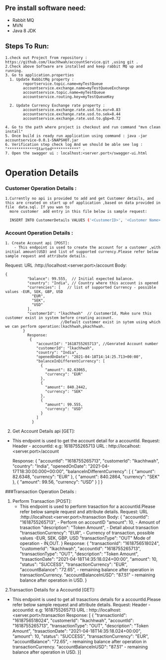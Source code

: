 ## Pre install software need:
* Rabbit MQ
* MVN
* Java 8 JDK


## Steps To Run:
~~~
1.check out Project from repository : https://github.com/lkachhwah/accountService.git ,using git .
2.Check above Software are installed and keep rabbit MQ up and running.
3. Go to application.properties 
  1. Update RabbitMq property :
	    reportservice.topic.name=myTestQueue
	    accountservice.exchange.name=myTestQueueExchange
	    accountservice.topic.name=myTestQueue
	    accountservice.routing.key=myTestQueueKey
  
  2. Update Currency Exchange rate property :
	    accountservice.exchange.rate.usd.to.eur=0.83
	    accountservice.exchange.rate.usd.to.sek=8.44
	    accountservice.exchange.rate.usd.to.gbp=0.72

4. Go to the path where project is checkout and run command "mvn clean install"
5. Once build is ready run application using command : java -jar accountservice-0.0.1-SNAPSHOT.jar
6. Verification step check log And we should be able see log : "*************Started************" .
7. Open the swagger ui : localhost:<server.port>/swagger-ui.html
~~~
# Operation Details

### Customer  Operation Details :
~~~
1.Currently no api is provided to add and get Customer details, and this are created on start up of application ,based on data provided in file  data.sql. If you wan to
  more customer  add entry in this file below is sample request:
~~~
```bash
  INSERT INTO CustomerDetails VALUES ('<CustomerID>', '<Customer Name>','<Customer Email>')
  ```

### Account Operation Details :
~~~
1. Create Account api [POST]:
	- This endpoint is used to create the account for a customer ,with initial amount(USD) and list of supported currency.Please refer below sample request and attribute details.
~~~
Request:
URL :http://localhost:<server.port>/account
Body:
```JSON5
{
		  "balance": 99.555,  // Initial expected balance.
		  "country": "India", // Country where this account is opened
		  "currencies": [   // list of supported Currency - possible values -EUR, SEK, GBP, USD
		    "EUR",
			"SEK",
			"USD"
		  ],
		  "customerId": "lkachhwah"  // CustomerId, Make sure this customer exist in system before creating account. 
		  			     //Default customer exist in sytem using which we can perform operation:lkachhwah,pkachhwah. 
		}
		  Response:
		   {
			  "accountId": "1618755265713", //Genrated Account number
			  "customerId": "lkachhwah",
			  "country": "India",
			  "openedOnDate": "2021-04-18T14:14:25.713+00:00",
			  "balanceInDifferentCurrency": [
			    {
			      "amount": 82.63065,
			      "currency": "EUR"
			    },
			    {
			      "amount": 840.2442,
			      "currency": "SEK"
			    },
			    {
			      "amount": 99.555,
			      "currency": "USD"
			    }
			  ]
			}
```
2. Get  Account Details api [GET]:
  -	This endpoint is used to get  the account detail for a accountId.
    Request:
        Header - accountId: <Account number generated in create call> e.g: 1618755265713
        URL : http://localhost:<server.port>/account
        
    Response:
		    {
		  "accountId": "1618755265713",
		  "customerId": "lkachhwah",
		  "country": "India",
		  "openedOnDate": "2021-04-17T18:30:00.000+00:00",
		  "balanceInDifferentCurrency": [
		    {
		      "amount": 82.6348,
		      "currency": "EUR"
		    },
		    {
		      "amount": 840.2864,
		      "currency": "SEK"
		    },
		    {
		      "amount": 99.56,
		      "currency": "USD"
		    }
		  ]
		}

###Transaction Operation Details :
1. Perform Transaction [POST]:
   - This endpoint is used to perform trasaction for a accountId.Please refer below sample request and attribute details.
      Request:
        URL :http://localhost:<server.port>/transaction
        Body:
		{
			  "accountId": "1618755265713", - Perform on accountID
			  "amount": 10,   - Amount of trasaction 
			  "description": "Token Amount", - Detail about transaction
			  "transactionCurrency": "EUR",   - Currency of transaction,  possible values -EUR, SEK, GBP, USD
			  "transactionType": "OUT"   Mode of operation - IN,OUT.
			}
	  Response:
				  {
			  "transactionId": "1618756518024",
			  "customerId": "lkachhwah",
			  "accountId": "1618755265713",
			  "transactionType": "OUT",
			  "description": "Token Amount",
			  "trasactionDate": "2021-04-18T14:35:18.024+00:00", 
			  "amount": 10,
			  "status": "SUCCESS",
			  "transactionCurrency": "EUR",
			  "accountBalance": "72.65",  - remaining balance after operation in transactionCurrency.
			  "accountBalanceInUSD": "87.51" - remaining balance after operation in USD.
			}
        
2.Transaction Details for a AccountId [GET]:
   - This endpoint is used to get all  trasactions details  for a accountId.Please refer below sample request and attribute details.
        Request:
        Header - accountId: <Account number generated in create call> e.g: 1618755265713
        URL : http://localhost:<server.port>/transaction
	  Response:
			[	  {
			  "transactionId": "1618756518024",
			  "customerId": "lkachhwah",
			  "accountId": "1618755265713",
			  "transactionType": "OUT",
			  "description": "Token Amount",
			  "trasactionDate": "2021-04-18T14:35:18.024+00:00", 
			  "amount": 10,
			  "status": "SUCCESS",
			  "transactionCurrency": "EUR",
			  "accountBalance": "72.65",  - remaining balance after operation in transactionCurrency.
			  "accountBalanceInUSD": "87.51" - remaining balance after operation in USD.
			}]
